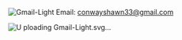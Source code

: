 ![Gmail-Light](https://github.com/shawnway210/shawnway210/assets/138731667/085c78fa-4af1-4508-b29f-b3d9f52272c8) Email: conwayshawn33@gmail.com

 
![U<svg width="156" height="156" viewBox="0 0 156 156" fill="none" xmlns="http://www.w3.org/2000/svg">
<rect width="156" height="156" rx="60" fill="#F4F2ED"/>
<path d="M41.6364 203.039H73.4545V125.766L28 91.6753V189.403C28 196.948 34.1136 203.039 41.6364 203.039Z" fill="#4285F4"/>
<path d="M182.545 203.039H214.364C221.909 203.039 228 196.925 228 189.403V91.6753L182.545 125.766" fill="#34A853"/>
<path d="M182.545 66.6751V125.766L228 91.6751V73.4932C228 56.6296 208.75 47.016 195.273 57.1296" fill="#FBBC04"/>
<path d="M73.4545 125.766V66.6753L128 107.584L182.545 66.6753V125.766L128 166.675" fill="#EA4335"/>
<path d="M28 73.4932V91.6751L73.4545 125.766V66.6751L60.7273 57.1296C47.2273 47.016 28 56.6296 28 73.4932Z" fill="#C5221F"/>
</svg>
ploading Gmail-Light.svg…]()



